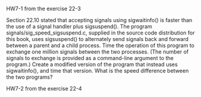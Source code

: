 HW7-1 from the exercise 22-3

Section 22.10 stated that accepting signals using sigwaitinfo() is faster than the use
of a signal handler plus sigsuspend(). The program signals/sig_speed_sigsuspend.c,
supplied in the source code distribution for this book, uses sigsuspend() to
alternately send signals back and forward between a parent and a child process.
Time the operation of this program to exchange one million signals between the
two processes. (The number of signals to exchange is provided as a command-line
argument to the program.) Create a modified version of the program that instead
uses sigwaitinfo(), and time that version. What is the speed difference between the
two programs?



HW7-2 from the exercise 22-4

